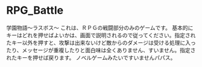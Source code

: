 # RPG_Battle
学園物語～ラスボス～
これは、ＲＰＧの戦闘部分のみのゲームです。
基本的にキーはどれを押せばよいかは、画面で説明されるので従ってください。指定されたキー以外を押すと、攻撃は出来ないけど敵からのダメージは受ける処理に入ったり、メッセージが重複したりと面白味は全くありません、すいません。指定されたキーを押せば戻ります。
ノベルゲームみたいですいませんパパス。

